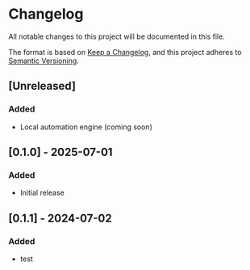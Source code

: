 # Changelog

All notable changes to this project will be documented in this file.

The format is based on [Keep a Changelog](https://keepachangelog.com/en/1.0.0/),
and this project adheres to [Semantic Versioning](https://semver.org/spec/v2.0.0.html).

## [Unreleased]

### Added
- Local automation engine (coming soon)

## [0.1.0] - 2025-07-01

### Added
- Initial release

## [0.1.1] - 2024-07-02

### Added
- test